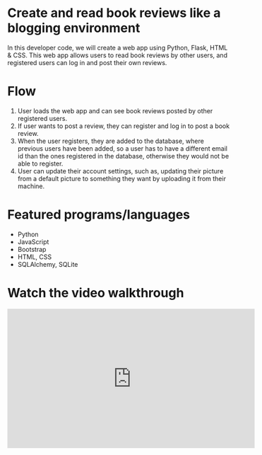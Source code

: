 <h1>Create and read book reviews like a blogging environment</h1>
<p>In this developer code, we will create a web app using Python, Flask, HTML & CSS. This web app allows users to read book reviews by other users, and registered users can log in and post their own reviews.</p>
<h1>Flow</h1>
<ol>
	<li>User loads the web app and can see book reviews posted by other registered users.</li>
	<li>If user wants to post a review, they can register and log in to post a book review.</li>
	<li>When the user registers, they are added to the database, where previous users have been added, so a user has to have a different email id than the ones registered in the database, otherwise they would not be able to register.</li>
	<li>User can update their account settings, such as, updating their picture from a default picture to something they want by uploading it from their machine.</li>
</ol>
<h1>Featured programs/languages</h1>
<ul>
	<li>Python</li>
	<li>JavaScript</li>
	<li>Bootstrap</li>
	<li>HTML, CSS</li>
	<li>SQLAlchemy, SQLite</li>
</ul>

<h1>Watch the video walkthrough</h1>

<iframe width="560" height="315" src="https://www.youtube.com/embed/Hog6cyJ4Oyw" frameborder="0" allow="accelerometer; autoplay; encrypted-media; gyroscope; picture-in-picture" allowfullscreen></iframe>
